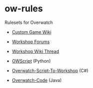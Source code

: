 # ow-rules
Rulesets for Overwatch

- [Custom Game Wiki](https://overwatch.fandom.com/wiki/Custom_Game)
- [Workshop Forums](https://us.forums.blizzard.com/en/overwatch/c/workshop)
- [Workshop Wiki Thread](https://us.forums.blizzard.com/en/overwatch/t/wiki-workshop-syntax-script-database/335011)

- [OWScript](https://github.com/adapap/OWScript) (Python)
- [Overwatch-Script-To-Workshop](https://github.com/ItsDeltin/Overwatch-Script-To-Workshop) (C#)
- [Overwatch-Code](https://github.com/Groodion/Overwatch-Code) (Java)
